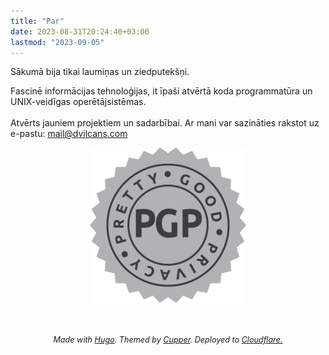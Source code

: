 ```yaml
---
title: "Par"
date: 2023-08-31T20:24:40+03:00
lastmod: "2023-09-05"
---
```

Sākumā bija tikai laumiņas un ziedputekšņi.

Fascinē informācijas tehnoloģijas, it īpaši atvērtā koda programmatūra un UNIX-veidīgas operētājsistēmas.<br><br>
Atvērts jauniem projektiem un sadarbībai. Ar mani var sazināties rakstot uz e-pastu: mail@dvilcans.com
<div class="shrink"><center><a style="color:rgba(255,255,255,0);" title="My PGP Public Key" href="mail-dvilcans-public.asc" style="text-decoration: none;"><img src=pgp.svg width=250 height=250></a></center></div>
<br>
<br>
<p style="text-align:center;font-size:0.9em"><i>Made with <a href=https://gohugo.io/>Hugo</a>. Themed by <a href=https://github.com/zwbetz-gh/cupper-hugo-theme>Cupper</a>. Deployed to <a href=https://www.cloudflare.com/>Cloudflare.</a></i></p>

